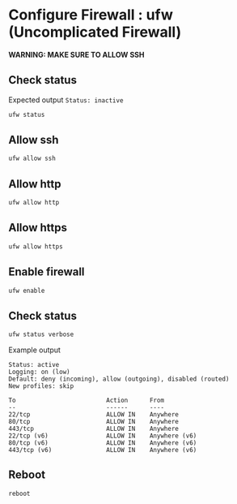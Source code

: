 # Configure Firewall : ufw (Uncomplicated Firewall)

**WARNING: MAKE SURE TO ALLOW SSH**

## Check status

Expected output `Status: inactive`

~~~bash
ufw status
~~~

## Allow ssh

~~~bash
ufw allow ssh
~~~

## Allow http

~~~bash
ufw allow http
~~~

## Allow https

~~~bash
ufw allow https
~~~

## Enable firewall

~~~bash
ufw enable
~~~

## Check status

~~~bash
ufw status verbose
~~~

Example output

~~~
Status: active
Logging: on (low)
Default: deny (incoming), allow (outgoing), disabled (routed)
New profiles: skip

To                         Action      From
--                         ------      ----
22/tcp                     ALLOW IN    Anywhere                  
80/tcp                     ALLOW IN    Anywhere                  
443/tcp                    ALLOW IN    Anywhere                  
22/tcp (v6)                ALLOW IN    Anywhere (v6)             
80/tcp (v6)                ALLOW IN    Anywhere (v6)             
443/tcp (v6)               ALLOW IN    Anywhere (v6)
~~~

## Reboot

~~~bash
reboot
~~~

